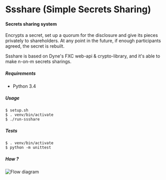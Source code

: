Ssshare (Simple Secrets Sharing)
===

#### Secrets sharing system

Encrypts a secret, set up a quorum for the disclosure and give its pieces privately to shareholders.
At any point in the future, if enough participants agreed, the secret is rebuilt.

Ssshare is based on Dyne's FXC web-api & crypto-library, and it's able to make n-on-m secrets sharings.



##### Requirements
 - Python 3.4
 

##### Usage
```
$ setup.sh
$ . venv/bin/activate
$ ./run-ssshare
```

##### Tests
```
$ . venv/bin/activate
$ python -m unittest
```

##### How ?

![Flow diagram](http://url/to/img.png)